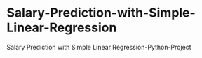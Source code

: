 # Salary-Prediction-with-Simple-Linear-Regression
Salary Prediction with Simple Linear Regression-Python-Project
